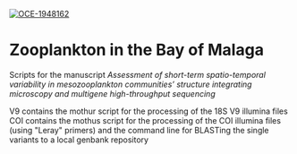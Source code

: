[![OCE-1948162](https://img.shields.io/badge/NSF-1948162-blue.svg)](https://www.nsf.gov/awardsearch/showAward?AWD_ID=1948162)
# Zooplankton in the Bay of Malaga
Scripts for the manuscript <I>Assessment of short-term spatio-temporal variability in mesozooplankton communities’ structure integrating microscopy and multigene high-throughput sequencing</I>

V9 contains the mothur script for the processing of the 18S V9 illumina files
COI contains the mothus script for the processing of the COI illumina files (using "Leray" primers) and the command line for BLASTing the single variants to a local genbank repository

